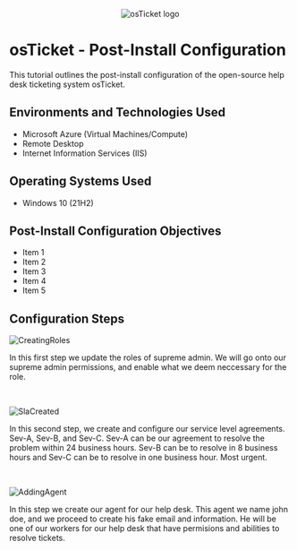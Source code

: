 <p align="center">
<img src="https://i.imgur.com/Clzj7Xs.png" alt="osTicket logo"/>
</p>

<h1>osTicket - Post-Install Configuration</h1>
This tutorial outlines the post-install configuration of the open-source help desk ticketing system osTicket.<br />



<h2>Environments and Technologies Used</h2>

- Microsoft Azure (Virtual Machines/Compute)
- Remote Desktop
- Internet Information Services (IIS)

<h2>Operating Systems Used </h2>

- Windows 10</b> (21H2)

<h2>Post-Install Configuration Objectives</h2>

- Item 1
- Item 2
- Item 3
- Item 4
- Item 5

<h2>Configuration Steps</h2>

<p>

  ![CreatingRoles](https://github.com/user-attachments/assets/006d6f9d-10b0-444d-be16-72258d6fefc8)

</p>
<p>
In this first step we update the roles of supreme admin. We will go onto our supreme admin permissions, and enable what we deem neccessary for the role. 
</p>
<br />

<p>

  ![SlaCreated](https://github.com/user-attachments/assets/480a8750-766e-4425-907b-af2ba49cb2dc)

</p>
<p>
In this second step, we create and configure our service level agreements. Sev-A, Sev-B, and Sev-C. Sev-A can be our agreement to resolve the problem within 24 business hours. Sev-B can be to resolve in 8 business hours and Sev-C can be to resolve in one business hour. Most urgent.
</p>
<br />

<p>

  ![AddingAgent](https://github.com/user-attachments/assets/3a70f987-df2f-42ce-a867-71ac05aae0f8)

</p>
<p>
In this step we create our agent for our help desk. This agent we name john doe, and we proceed to create his fake email and information. He will be one of our workers for our help desk that have permisions and abilities to resolve tickets.
</p>
<br />
